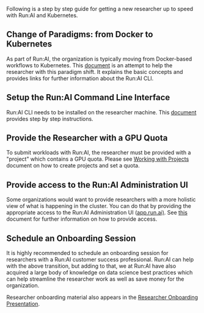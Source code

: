 Following is a step by step guide for getting a new researcher up to speed with Run:AI and Kubernetes.

## Change of Paradigms: from Docker to Kubernetes 

As part of Run:AI, the organization is typically moving from Docker-based workflows to Kubernetes. This [document](Switch-from-working-with-Docker-to-working-with-Run-AI-.md) is an attempt to help the researcher with this paradigm shift. It explains the basic concepts and provides links for further information about the Run:AI CLI.

## Setup the Run:AI Command Line Interface

Run:AI CLI needs to be installed on the researcher machine. This [document](Installing-the-Run-AI-Command-Line-Interface.md) provides step by step instructions.

## Provide the Researcher with a GPU Quota

To submit workloads with Run:AI, the researcher must be provided with a "project" which contains a GPU quota. Please see [Working with Projects](../Admin-User-Interface-Setup/Working-with-Projects.md) document on how to create projects and set a quota.

## Provide access to the Run:AI Administration UI

Some organizations would want to provide researchers with a more holistic view of what is happening in the cluster. You can do that by providing the appropriate access to the Run:AI Administration UI (<a href="https://app.run.ai" target="_self">app.run.ai)</a>. See [this](https://support.run.ai/hc/en-us/articles/360011591340-Working-with-Admin-UI-Users) document for further information on how to provide access. 

## Schedule an Onboarding Session

It is highly recommended to schedule an onboarding session for researchers with a Run:AI customer success professional. Run:AI can help with the above transition, but adding to that, we at Run:AI have also acquired a large body of knowledge on data science best practices which can help streamline the researcher work as well as save money for the organization. 

Researcher onboarding material also appears in the [Researcher Onboarding Presentation](../../Researcher/Presentations/Researcher-Onboarding-Presentation.md).

 
 
 